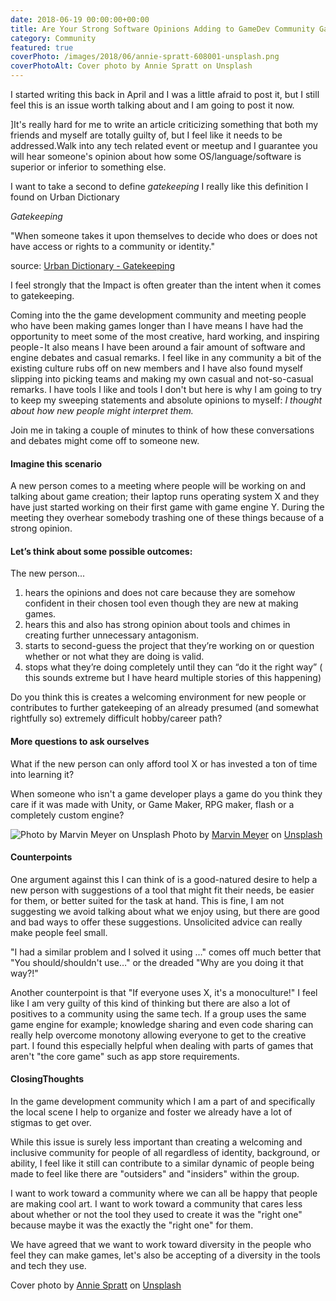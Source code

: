 ```yaml
---
date: 2018-06-19 00:00:00+00:00
title: Are Your Strong Software Opinions Adding to GameDev Community Gatekeeping?
category: Community
featured: true
coverPhoto: /images/2018/06/annie-spratt-608001-unsplash.png
coverPhotoAlt: Cover photo by Annie Spratt on Unsplash
---
```


I started writing this back in April and I was a little afraid to post it, but I still feel this is an issue worth talking about and I am going to post it now.

]It's really hard for me to write an article criticizing something that both my friends and myself are totally guilty of, but I feel like it needs to be addressed.Walk into any tech related event or meetup and I guarantee you will hear someone's opinion about how some OS/language/software is superior or inferior to something else.

I want to take a second to define *gatekeeping*
I really like this definition I found on Urban Dictionary

*Gatekeeping*

"When someone takes it upon themselves to decide who does or does not have access or rights to a community or identity."

source: [Urban Dictionary - Gatekeeping](https://www.urbandictionary.com/define.php?term=Gatekeeping)

I feel strongly that the Impact is often greater than the intent when it comes to gatekeeping.

Coming into the the game development community and meeting people who have been making games longer than I have means I have had the opportunity to meet some of the most creative, hard working, and inspiring people - It also means I have been around a fair amount of software and engine debates and casual remarks. I feel like in any community a bit of the existing culture rubs off on new members and I have also found myself slipping into picking teams and making my own casual and not-so-casual remarks. I have tools I like and tools I don't but here is why I am going to try to keep my sweeping statements and absolute opinions to myself: *I thought about how new people might interpret them.*

Join me in taking a couple of minutes to think of how these conversations and debates might come off to someone new.


#### Imagine this scenario

A new person comes to a meeting where people will be working on and talking about game creation; their laptop runs operating system X and they have just started working on their first game with game engine Y. During the meeting they overhear somebody trashing one of these things because of a strong opinion.

#### Let’s think about some possible outcomes:
The new person...

1. hears the opinions and does not care because they are somehow confident in their chosen tool even though they are new at making games.
2. hears this and also has strong opinion about tools and chimes in creating further unnecessary antagonism.
3. starts to second-guess the project that they’re working on or question whether or not what they are doing is valid.
4. stops what they’re doing completely until they can “do it the right way” ( this sounds extreme but I have heard multiple stories of this happening)

Do you think this is creates a welcoming environment for new people or contributes to further gatekeeping of an already presumed (and somewhat rightfully so) extremely difficult hobby/career path?


#### More questions to ask ourselves

What if the new person can only afford tool X or has invested a ton of time into learning it?

When someone who isn't a game developer plays a game do you think they care if it was made with Unity, or Game Maker, RPG maker, flash or a completely custom engine?

![Photo by Marvin Meyer on Unsplash](/images/2018/06/marvin-meyer-571072-unsplash.png)
Photo by [Marvin Meyer](https://unsplash.com/@marvelous) on [Unsplash](https://unsplash.com/)


#### Counterpoints

One argument against this I can think of is a good-natured desire to help a new person with suggestions of a tool that might fit their needs, be easier for them, or better suited for the task at hand. This is fine, I am not suggesting we avoid talking about what we enjoy using, but there are good and bad ways to offer these suggestions. Unsolicited advice can really make people feel small.

"I had a similar problem and I solved it using …" comes off much better that "You should/shouldn't use…" or the dreaded "Why are you doing it that way?!"

Another counterpoint is that "If everyone uses X, it's a monoculture!" I feel like I am very guilty of this kind of thinking but there are also a lot of positives to a community using the same tech. If a group uses the same game engine for example; knowledge sharing and even code sharing can really help overcome monotony allowing everyone to get to the creative part. I found this especially helpful when dealing with parts of games that aren't "the core game" such as app store requirements.

#### ClosingThoughts

In the game development community which I am a part of and specifically the local scene I help to organize and foster we already have a lot of stigmas to get over.

While this issue is surely less important than creating a welcoming and inclusive community for people of all regardless of identity, background, or ability, I feel like it still can contribute to a similar dynamic of people being made to feel like there are "outsiders" and "insiders" within the group.

I want to work toward a community where we can all be happy that people are making cool art. I want to work toward a community that cares less about whether or not the tool they used to create it was the "right one" because maybe it was the exactly the "right one" for them.

We have agreed that we want to work toward diversity in the people who feel they can make games, let's also be accepting of a diversity in the tools and tech they use.


Cover photo by [Annie Spratt](https://unsplash.com/@anniespratt) on [Unsplash](https://unsplash.com/)

